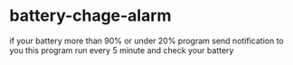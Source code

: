 # battery-chage-alarm
if your battery more than 90% or under 20% program send notification to you
this program run every 5 minute and check your battery
